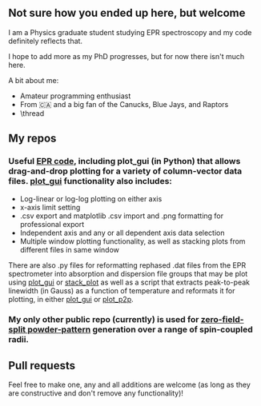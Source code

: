 ## Not sure how you ended up here, but welcome

I am a Physics graduate student studying EPR spectroscopy and my code definitely reflects that.

I hope to add more as my PhD progresses, but for now there isn't much here.

A bit about me:
* Amateur programming enthusiast
* From :canada: and a big fan of the Canucks, Blue Jays, and Raptors
* \\thread

## My repos 

### Useful [EPR code](https://github.com/brad-ley/misc-useful), including plot_gui (in Python) that allows drag-and-drop plotting for a variety of column-vector data files. [plot_gui](https://github.com/brad-ley/misc-useful/blob/master/plot_gui_v3.py) functionality also includes:
* Log-linear or log-log plotting on either axis
* x-axis limit setting
* .csv export and matplotlib .csv import and .png formatting for professional export
* Independent axis and any or all dependent axis data selection
* Multiple window plotting functionality, as well as stacking plots from different files in same window

There are also .py files for reformatting rephased .dat files from the EPR spectrometer into absorption and dispersion file groups that may be plot using [plot_gui](https://github.com/brad-ley/misc-useful/blob/master/plot_gui_v3.py) or [stack_plot](https://github.com/brad-ley/misc-useful/blob/master/stack_plot.py) as well as a script that extracts peak-to-peak linewidth (in Gauss) as a function of temperature and reformats it for plotting, in either [plot_gui](https://github.com/brad-ley/misc-useful/blob/master/plot_gui_v3.py) or [plot_p2p](https://github.com/brad-ley/misc-useful/blob/master/plot_p2p.py).

### My only other public repo (currently) is used for [zero-field-split powder-pattern](https://github.com/brad-ley/matlab-zfs/blob/master/gd_csc.m) generation over a range of spin-coupled radii.

## Pull requests 

Feel free to make one, any and all additions are welcome (as long as they are constructive and don't remove any functionality)!

